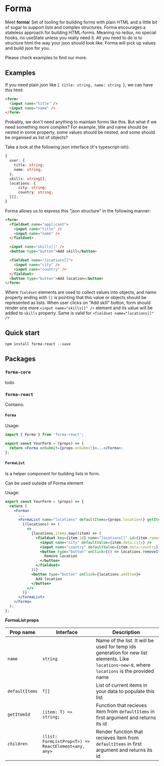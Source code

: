# Forma

Meet **forma**! Set of tooling for building forms with plain HTML and a little bit of sugar to support lists and complex structures.
Forma encourages a stateless approach for building HTML-forms. Meaning no redux, no special hooks, no useState unless you really need it. All you need to do is to structure html the way your json should look like. Forma will pick up values and build json for you.

Please check examples to find our more.

## Examples

If you need plain json like `{ title: string, name: string }`, we can have this html:

```html
<form>
  <input name="title" />
  <input name="name" />
</form>
```

Probably, we don't need anything to maintain forms like this. But what if we need something more complex? For example, title and name should be nested in some property, some values should be nested, and some should be organised as list of objects?

Take a look at the following json interface (it's typescript-ish):

```typescript
{
  user: {
    title: string;
    name: string;
  };
  skills: string[];
  locations: {
      city: string;
      country: string;
  }[];
}
```

Forma allows us to express this "json structure" in the following manner:

```html
<form>
  <fieldset name="applicant">
    <input name="title" />
    <input name="name" />
  </fieldset>

  <input name="skills[]" />
  <button type="button">Add skill</button>

  <fieldset name="locations[]">
    <input name="city" />
    <input name="country" />
  </fieldset>
  <button type="button">Add location</button>
</form>
```

Where `fieldset` elements are used to collect values into objects, and name property ending with `[]` is pointing that this value or objects should be represented as lists.
When user clicks on "Add skill" button, form should render one more `<input name="skills[]" />` element and its value will be added to `skills` property. Same is valid for `<fieldset name="locations[]" />`

## Quick start

```
npm install forma-react --save
```

## Packages

### `forma-core`

todo

### `forma-react`

Contains:

#### `Forma`

Usage:

```jsx
import { Forma } from 'forma-react';

export const YourForm = (props) => {
  return <Forma onSubmit={props.onSubmit}>...</Forma>;
};
```

#### `FormaList`

Is a helper component for building lists in form.

Can be used outside of Forma element

Usage:

```jsx
export const YourForm = (props) => {
  return (
    <Forma>
      ...
      <FormaList name="locations" defaultItems={props.locations} getItemId={(location) => location.id}>
        {(locations) => (
          <>
            {locations.items.map((item) => (
              <fieldset key={item.id} name="locations[]" id={item.removed ? undefined : item.id}>
                <input name="city" defaultValue={item.data.city} />
                <input name="country" defaultValue={item.data.country} />
                <button type="button" onClick={() => locations.removeItemCompletely(item.id)}>
                  Remove location
                </button>
              </fieldset>
            ))}
            <button type="button" onClick={locations.addItem}>
              Add location
            </button>
          </>
        )}
      </FormaList>
    </Forma>
  );
};
```

**FormaList props**

| Prop name      | Interface                                           | Description                                                                                                                                     |
| -------------- | --------------------------------------------------- | ----------------------------------------------------------------------------------------------------------------------------------------------- |
| `name`         | `string`                                            | Name of the list. It will be used for temp ids generation for new list elements. Like `locations~new~0`, where `locations` is the provided name |
| `defaultItems` | `T[]`                                               | List of current items in your data to populate this list                                                                                        |
| `getItemId`    | `(item: T) => string;`                              | Function that recieves item from `defaultItems` in first argument and returns its id                                                            |
| `children`     | `(list: FormListProp<T>) => ReactElement<any, any>` | Render function that recieves item from `defaultItems` in first argument and returns its id                                                     |
